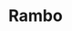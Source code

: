 ---
title: Rambo
date: 
draft: false

# descripcion
description : dije de plata 

materials: Plata 925

color: Plateado

dimensions: 0,6cm x 3,5cm

code: 02-14-0224

type: "Dijes"

categories: []

price: $7.580,00

price_eftvo: $6.440,00

# Images
# first image will be shown in the product page
images:
  # - image: "images/path_to_image"
  # La ubicacion de las imagenes es imagenes/Dijes/Dijes.Plata/02-14-0224-rambo
  - image: "./images/dijes/plata/02-14-0224-cuchillo.JPG"
---